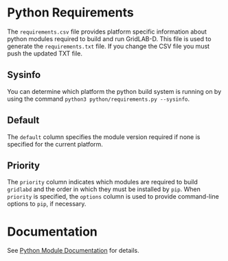 # Python Requirements

The `requirements.csv` file provides platform specific information about python modules required to build and run GridLAB-D.  This file is used to generate the `requirements.txt` file. If you change the CSV file you must push the updated TXT file.

## Sysinfo

You can determine which platform the python build system is running on by using the command `python3 python/requirements.py --sysinfo`.

## Default

The `default` column specifies the module version required if none is specified for the current platform.

## Priority

The `priority` column indicates which modules are required to build `gridlabd` and the order in which they must be installed by `pip`.  When `priority` is specified, the `options` column is used to provide command-line options to `pip`, if necessary.

# Documentation

See [Python Module Documentation](https://docs.arras.energy/index.html?owner=arras-energy&project=gridlabd&branch=master&folder=/Module&doc=/Module/Python.md) for details.

